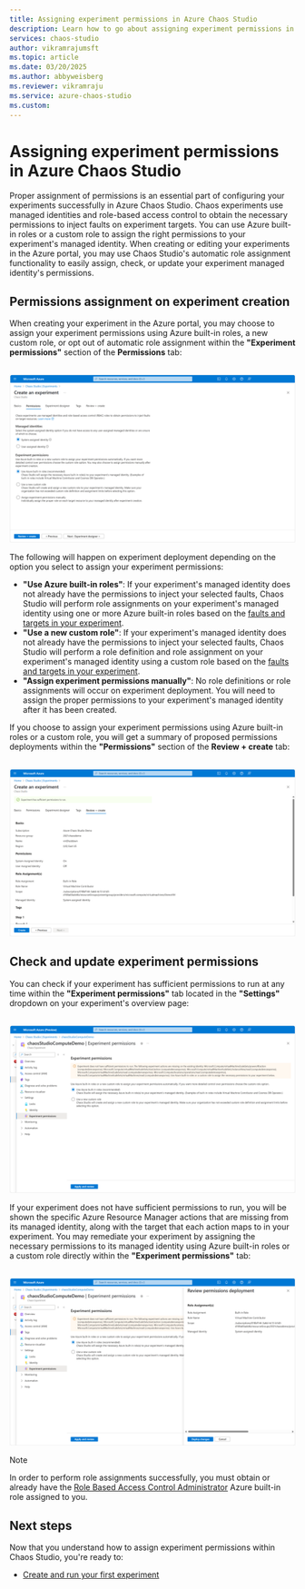 ```yaml
---
title: Assigning experiment permissions in Azure Chaos Studio
description: Learn how to go about assigning experiment permissions in Azure Chaos Studio.
services: chaos-studio
author: vikramrajumsft
ms.topic: article
ms.date: 03/20/2025
ms.author: abbyweisberg
ms.reviewer: vikramraju
ms.service: azure-chaos-studio
ms.custom: 
---
```


# Assigning experiment permissions in Azure Chaos Studio

Proper assignment of permissions is an essential part of configuring your experiments successfully in Azure Chaos Studio. Chaos experiments use managed identities and role-based access control to obtain the necessary permissions to inject faults on experiment targets. You can use Azure built-in roles or a custom role to assign the right permissions to your experiment's managed identity. When creating or editing your experiments in the Azure portal, you may use Chaos Studio's automatic role assignment functionality to easily assign, check, or update your experiment managed identity's permissions.

## Permissions assignment on experiment creation

When creating your experiment in the Azure portal, you may choose to assign your experiment permissions using Azure built-in roles, a new custom role, or opt out of automatic role assignment within the **"Experiment permissions"** section of the **Permissions** tab:

<br>[![Screenshot that shows the permissions tab with a system-assigned identity and Azure-built-in roles selected in the Azure portal.](images/permissions-tab.png)](images/permissions-tab.png#lightbox)<br>

The following will happen on experiment deployment depending on the option you select to assign your experiment permissions:
* **"Use Azure built-in roles"**: If your experiment's managed identity does not already have the permissions to inject your selected faults, Chaos Studio will perform role assignments on your experiment's managed identity using one or more Azure built-in roles based on the [faults and targets in your experiment](chaos-studio-fault-providers.md).
* **"Use a new custom role"**: If your experiment's managed identity does not already have the permissions to inject your selected faults, Chaos Studio will perform a role definition and role assignment on your experiment's managed identity using a custom role based on the [faults and targets in your experiment](chaos-studio-fault-providers.md).
* **"Assign experiment permissions manually"**: No role definitions or role assignments will occur on experiment deployment. You will need to assign the proper permissions to your experiment's managed identity after it has been created.

If you choose to assign your experiment permissions using Azure built-in roles or a custom role, you will get a summary of proposed permissions deployments within the **"Permissions"** section of the **Review + create** tab:

<br>[![Screenshot that shows the review and create tab with an Azure-built-in role to be assigned to the experiment's identity in the Azure portal.](images/review-create-tab-role-assignment.png)](images/review-create-tab-role-assignment.png#lightbox)<br>

## Check and update experiment permissions

You can check if your experiment has sufficient permissions to run at any time within the **"Experiment permissions"** tab located in the **"Settings"** dropdown on your experiment's overview page:

<br>[![Screenshot that shows the experiment permissions page of an experiment within the Azure portal.](images/permissions-need-remediation.png)](images/permissions-need-remediation.png#lightbox)<br>

If your experiment does not have sufficient permissions to run, you will be shown the specific Azure Resource Manager actions that are missing from its managed identity, along with the target that each action maps to in your experiment. You may remediate your experiment by assigning the necessary permissions to its managed identity using Azure built-in roles or a custom role directly within the **"Experiment permissions"** tab:

<br>[![Screenshot that shows the permissions deployment context pane within the experiment permissions page of an experiment within the Azure portal.](images/permissions-need-remediation-deployment.png)](images/permissions-need-remediation-deployment.png#lightbox)<br>

> [!NOTE]
> In order to perform role assignments successfully, you must obtain or already have the [Role Based Access Control Administrator](https://learn.microsoft.com/en-us/azure/role-based-access-control/built-in-roles/privileged#role-based-access-control-administrator) Azure built-in role assigned to you.

## Next steps
Now that you understand how to assign experiment permissions within Chaos Studio, you're ready to:

- [Create and run your first experiment](chaos-studio-tutorial-service-direct-portal.md)


